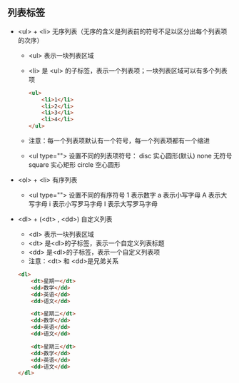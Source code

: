 ## 列表标签

- \<ul> + \<li> 无序列表（无序的含义是列表前的符号不足以区分出每个列表项的次序）

  - \<ul> 表示一块列表区域

  - \<li> 是 \<ul> 的子标签，表示一个列表项；一块列表区域可以有多个列表项

    ```html
    <ul>
        <li>1</li>
        <li>2</li>
        <li>3</li>
        <li>4</li>
    </ul>
    ```

  - 注意：每一个列表项默认有一个符号，每一个列表项都有一个缩进

  - \<ul type=""> 设置不同的列表项符号：
            disc        实心圆形(默认)
            none      无符号
            square   实心矩形
            circle      空心圆形

- \<ol> + \<li> 有序列表

  - \<ul type=""> 设置不同的有序符号
            1      表示数字
            a      表示小写字母
            A      表示大写字母
            i        表示小写罗马字母
            I        表示大写罗马字母

- \<dl> + (\<dt> , \<dd>) 自定义列表

  - \<dl> 表示一块列表区域
  - \<dt> 是\<dl>的子标签，表示一个自定义列表标题
  - \<dd> 是\<dl>的子标签，表示一个自定义列表项
  - 注意：\<dt> 和 \<dd>是兄弟关系 

  ```html
  <dl>
      <dt>星期一</dt>
      <dd>数学</dd>
      <dd>英语</dd>
      <dd>语文</dd>
  
      <dt>星期二</dt>
      <dd>数学</dd>
      <dd>英语</dd>
      <dd>语文</dd>
  
      <dt>星期三</dt>
      <dd>数学</dd>
      <dd>英语</dd>
      <dd>语文</dd>
  </dl>
  ```
